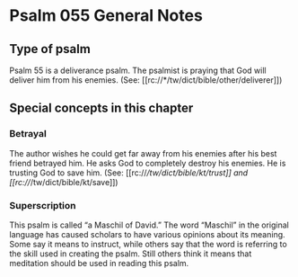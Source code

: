 # Psalm 055 General Notes
## Type of psalm

Psalm 55 is a deliverance psalm. The psalmist is praying that God will deliver him from his enemies. (See: [[rc://*/tw/dict/bible/other/deliverer]])

## Special concepts in this chapter

### Betrayal
The author wishes he could get far away from his enemies after his best friend betrayed him. He asks God to completely destroy his enemies. He is trusting God to save him. (See: [[rc://*/tw/dict/bible/kt/trust]] and [[rc://*/tw/dict/bible/kt/save]])

### Superscription
This psalm is called “a Maschil of David.” The word “Maschil” in the original language has caused scholars to have various opinions about its meaning. Some say it means to instruct, while others say that the word is referring to the skill used in creating the psalm. Still others think it means that meditation should be used in reading this psalm.
